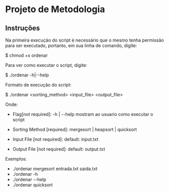# Projeto de Metodologia

## Instruções

Na primeira execução do script é necessário que o mesmo tenha permissão para ser executado, portanto, em sua linha de comando, digite:

$ chmod +x ordenar

Para ver como executar o script, digite:

$ ./ordenar -h|--help

Formato de execução do script:

$ ./ordenar <flag> <sorting_method> <input_file> <output_file>

Onde:

 - Flag[not required]:
    -h | --help mostram ao usuario como executar o script

 - Sorting Method [required]:
    mergesort | heapsort | quicksort

 - Input File [not required]:
    default: input.txt

 - Output File [not required]:
    default: output.txt

Exemplos:

  - ./ordenar mergesort entrada.txt saida.txt
  - ./ordenar -h
  - ./ordenar --help
  - ./ordenar quicksort
    